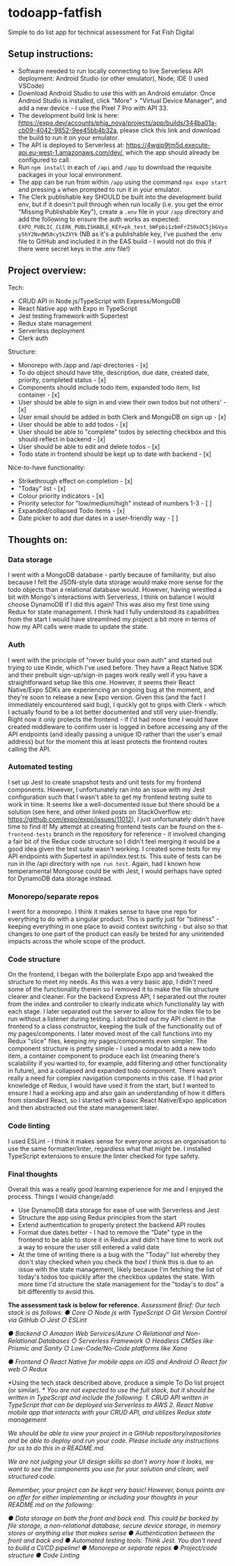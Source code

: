 # todoapp-fatfish
Simple to do list app for technical assessment for Fat Fish Digital

## Setup instructions:
- Software needed to run locally connecting to live Serverless API deployment: Android Studio (or other emulator), Node, IDE (I used VSCode)
- Download Android Studio to use this with an Android emulator. Once Android Studio is installed, click "More" > "Virtual Device Manager", and add a new device - I use the Pixel 7 Pro with API 33.
- The development build link is here: https://expo.dev/accounts/phia_nova/projects/app/builds/344ba01a-cb09-4042-9852-9ee45bb4b32a, please click this link and download the build to run it on your emulator.
- The API is deployed to Serverless at: https://4wgjp9tm5d.execute-api.eu-west-1.amazonaws.com/dev/, which the app should already be configured to call.
- Run `npm install` in each of `/api` and `/app` to download the requisite packages in your local environment.
- The app can be run from within `/app` using the command `npx expo start` and pressing `a` when prompted to run it in your emulator.
- The Clerk publishable key SHOULD be built into the development build env, but if it doesn't pull through when run locally (i.e. you get the error "Missing Publishable Key"), create a `.env` file in your `/app` directory and add the following to ensure the auth works as expected:
`EXPO_PUBLIC_CLERK_PUBLISHABLE_KEY=pk_test_bWFpbi1zbmFrZS0xOC5jbGVyay5hY2NvdW50cy5kZXYk` (NB as it's a publishable key, I've pushed the .env file to GitHub and included it in the EAS build - I would not do this if there were secret keys in the .env file!)

## Project overview:
Tech:
- CRUD API in Node.js/TypeScript with Express/MongoDB
- React Native app with Expo in TypeScript
- Jest testing framework with Supertest
- Redux state management
- Serverless deployment
- Clerk auth

Structure:
- Monorepo with /app and /api directories - [x]
- To do object should have title, description, due date, created date, priority, completed status - [x]
- Components should include todo item, expanded todo item, list container - [x]
- User should be able to sign in and view their own todos but not others' - [x]
- User email should be added in both Clerk and MongoDB on sign up - [x]
- User should be able to add todos - [x]
- User should be able to "complete" todos by selecting checkbox and this should reflect in backend - [x]
- User should be able to edit and delete todos - [x]
- Todo state in frontend should be kept up to date with backend - [x]

Nice-to-have functionality:
- Strikethrough effect on completion - [x]
- "Today" list - [x]
- Colour priority indicators - [x]
- Priority selector for "low/medium/high" instead of numbers 1-3 - [ ]
- Expanded/collapsed Todo items - [x]
- Date picker to add due dates in a user-friendly way - [ ]

## Thoughts on:

### Data storage
I went with a MongoDB database - partly because of familiarity, but also because I felt the JSON-style data storage would make more sense for the todo objects than a relational database would. 
However, having wrestled a bit with Mongo's interactions with Serverless, I think on balance I would choose DynamoDB if I did this again!
This was also my first time using Redux for state management. I think had I fully understood its capabilities from the start I would have streamlined my project a bit more in terms of how my API calls were made to update the state.

### Auth
I went with the principle of "never build your own auth" and started out trying to use Kinde, which I've used before. They have a React Native SDK and their prebuilt sign-up/sign-in pages work really well if you have a straightforward setup like this one. However, it seems their React Native/Expo SDKs are experiencing an ongoing bug at the moment, and they're soon to release a new Expo version. Given this (and the fact I immediately encountered said bug), I quickly got to grips with Clerk - which I actually found to be a lot better documented and still very user-friendly.
Right now it only protects the frontend - if I'd had more time I would have created middleware to confirm user is logged in before accessing any of the API endpoints (and ideally passing a unique ID rather than the user's email address) but for the moment this at least protects the frontend routes calling the API. 

### Automated testing
I set up Jest to create snapshot tests and unit tests for my frontend components. However, I unfortunately ran into an issue with my Jest configuration such that I wasn't able to get my frontend testing suite to work in time. It seems like a well-documented issue but there should be a solution (see here, and other linked posts on StackOverflow etc: https://github.com/expo/expo/issues/11012), I just unfortunately didn't have time to find it!
My attempt at creating frontend tests can be found on the `6-frontend-tests` branch in the repository for reference - it involved changing a fair bit of the Redux code structure so I didn't feel merging it would be a good idea given the test suite wasn't working.
I created some tests for my API endpoints with Supertest in api/index.test.ts. This suite of tests can be run in the /api directory with `npm run test`. Again, had I known how temperamental Mongoose could be with Jest, I would perhaps have opted for DynamoDB data storage instead.

### Monorepo/separate repos
I went for a monorepo. I think it makes sense to have one repo for everything to do with a singular product. This is partly just for "tidiness" - keeping everything in one place to avoid context switching - but also so that changes to one part of the product can easily be tested for any unintended impacts across the whole scope of the product.

### Code structure
On the frontend, I began with the boilerplate Expo app and tweaked the structure to meet my needs. As this was a very basic app, I didn't need some of the functionality therein so I removed it to make the file structure clearer and cleaner. 
For the backend Express API, I separated out the router from the index and controller to clearly indicate which functionality lay with each stage. I later separated out the server to allow for the index file to be run without a listener during testing.
I abstracted out my API client in the frontend to a class constructor, keeping the bulk of the functionality out of my pages/components. I later moved most of the call functions into my Redux "slice" files, keeping my pages/components even simpler.
The component structure is pretty simple - I used a modal to add a new todo item, a container component to produce each list (meaning there's scalability if you wanted to, for example, add filtering and other functionality in future), and a collapsed and expanded todo component. There wasn't really a need for complex navigation components in this case. 
If I had prior knowledge of Redux, I would have used it from the start, but I wanted to ensure I had a working app and also gain an understanding of how it differs from standard React, so I started with a basic React Native/Expo application and then abstracted out the state management later.

### Code linting
I used ESLint - I think it makes sense for everyone across an organisation to use the same formatter/linter, regardless what that might be. I installed TypeScript extensions to ensure the linter checked for type safety.

### Final thoughts
Overall this was a really good learning experience for me and I enjoyed the process.
Things I would change/add:
- Use DynamoDB data storage for ease of use with Serverless and Jest
- Structure the app using Redux principles from the start
- Extend authentication to properly protect the backend API routes
- Format due dates better - I had to remove the "Date" type in the frontend to be able to store it in Redux and didn't have time to work out a way to ensure the user still entered a valid date
- At the time of writing there is a bug with the "Today" list whereby they don't stay checked when you check the box!
I think this is due to an issue with the state management, likely because I'm fetching the list of today's todos too quickly after the checkbox updates the state. With more time I'd structure the state management for the "today's to dos" a bit differently to avoid this.

**The assessment task is below for reference.**
*Assessment Brief:*
*Our tech stack is as follows:*
*● Core*
*○ Node.js with TypeScript*
*○ Git Version Control via GitHub*
*○ Jest*
*○ ESLint*

*● Backend*
*○ Amazon Web Services/Azure*
*○ Relational and Non-Relational Databases*
*○ Serverless Framework*
*○ Headless CMSes like Prismic and Sanity*
*○ Low-Code/No-Code platforms like Xano*

*● Frontend*
*○ React Native for mobile apps on iOS and Android*
*○ React for web*
*○ Redux*

*Using the tech stack described above, produce a simple To Do list project (or similar). *
*You are not expected to use the full stack, but it should be written in TypeScript and include the following:*
*1. CRUD API written in TypeScript that can be deployed via Serverless to AWS*
*2. React Native mobile app that interacts with your CRUD API, and utilizes Redux state management*

*We should be able to view your project in a GitHub repository/repositories and be able to deploy and run your code.* *Please include any instructions for us to do this in a README.md.*

*We are not judging your UI design skills so don’t worry how it looks, we want to see the components you use for your solution and clean, well structured code.*

*Remember, your project can be kept very basic! However, bonus points are on offer for either implementing or including your thoughts in your README.md on the following:*

*● Data storage on both the front and back end. This could be backed by file storage, a non-relational database, secure device storage, in memory stores or anything else that makes sense*
*● Authentication between the front and back end*
*● Automated testing tools: Think Jest. You don't need to build a CI/CD pipeline!*
*● Monorepo or separate repos*
*● Project/code structure*
*● Code Linting*